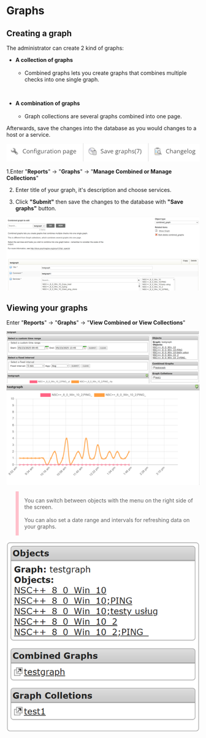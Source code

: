# Graphs

## Creating a graph

The administrator can create 2 kind of graphs:

- **A collection of graphs**
<br></br>
    - Combined graphs lets you create graphs that combines multiple checks into one single graph.
<br>

- **A combination of graphs**
<br></br>
    - Graph collections are several graphs combined into one page.


Afterwards, save the changes into the database as you would changes to a host or a service. 

![Graphs](/media/06_00_03_01_graphs.png)

1.Enter "**Reports**" -> "**Graphs**" -> "**Manage Combined or Manage Collections**"

2. Enter title of your graph, it's description and choose services.

3. Click **"Submit"** then save the changes to the database with **"Save graphs"** button. 

![Graphs](/media/06_00_03_02_graphs.png)


## Viewing your graphs

Enter "**Reports**" -> "**Graphs**" -> "**View Combined or View Collections**"


![Graphs](/media/06_00_03_03_graphs.png)
![Graphs](/media/06_00_03_04_graphs.png)

<blockquote style="border-left: 8px solid pink; padding: 15px;">
You can switch between objects with the menu on the right side of the screen. 
<br></br>
You can also set a date range and intervals for refreshing data on your graphs. 
</blockquote>

![Graphs](/media/06_00_03_05_graphs.png)
